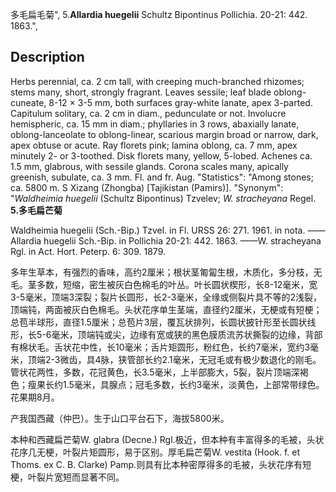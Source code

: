 多毛扁毛菊",
5.**Allardia huegelii** Schultz Bipontinus Pollichia. 20-21: 442. 1863.",

## Description
Herbs perennial, ca. 2 cm tall, with creeping much-branched rhizomes; stems many, short, strongly fragrant. Leaves sessile; leaf blade oblong-cuneate, 8-12 × 3-5 mm, both surfaces gray-white lanate, apex 3-parted. Capitulum solitary, ca. 2 cm in diam., pedunculate or not. Involucre hemispheric, ca. 15 mm in diam.; phyllaries in 3 rows, abaxially lanate, oblong-lanceolate to oblong-linear, scarious margin broad or narrow, dark, apex obtuse or acute. Ray florets pink; lamina oblong, ca. 7 mm, apex minutely 2- or 3-toothed. Disk florets many, yellow, 5-lobed. Achenes ca. 1.5 mm, glabrous, with sessile glands. Corona scales many, apically greenish, subulate, ca. 3 mm. Fl. and fr. Aug.
  "Statistics": "Among stones; ca. 5800 m. S Xizang (Zhongba) [Tajikistan (Pamirs)].
  "Synonym": "*Waldheimia huegelii* (Schultz Bipontinus) Tzvelev; *W.* *stracheyana* Regel.
**5.多毛扁芒菊**

Waldheimia huegelii (Sch.-Bip.) Tzvel. in Fl. URSS 26: 271. 1961. in nota. ——Allardia huegelii Sch.-Bip. in Pollichia 20-21: 442. 1863. ——W. stracheyana Rgl. in Act. Hort. Peterp. 6: 309. 1879.

多年生草本，有强烈的香味，高约2厘米；根状茎匍匐生根，木质化，多分枝，无毛。茎多数，短缩，密生被灰白色棉毛的叶丛。叶长圆状楔形，长8-12毫米，宽3-5毫米，顶端3深裂；裂片长圆形，长2-3毫米，全缘或侧裂片具不等的2浅裂，顶端钝，两面被灰白色棉毛。头状花序单生茎端，直径约2厘米，无梗或有短梗；总苞半球形，直径1.5厘米；总苞片3层，覆瓦状排列，长圆状披针形至长圆状线形，长5-6毫米，顶端钝或尖，边缘有宽或狭的黑色膜质流苏状撕裂的边缘，背部有棉状毛。舌状花中性，长10毫米；舌片矩圆形，粉红色，长约7毫米，宽约3毫米，顶端2-3微齿，具4脉，狭管部长约2.1毫米，无冠毛或有极少数退化的刚毛。管状花两性，多数，花冠黄色，长3.5毫米，上半部膨大，5裂，裂片顶端深褐色；瘦果长约1.5毫米，具腺点；冠毛多数，长约3毫米，淡黄色，上部常带绿色。花果期8月。

产我国西藏（仲巴）。生于山口平台石下，海拔5800米。

本种和西藏扁芒菊W. glabra (Decne.) Rgl.极近，但本种有丰富得多的毛被，头状花序几无梗，叶裂片矩圆形，易于区别。厚毛扁芒菊W. vestita (Hook. f. et Thoms. ex C. B. Clarke) Pamp.则具有比本种密厚得多的毛被，头状花序有短梗，叶裂片宽短而显著不同。
